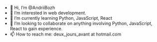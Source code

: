 - 👋 Hi, I’m @AndriiBozh
- 👀 I’m interested in web development.
- 🌱 I’m currently learning Python, JavaScript, React
- 💞️ I’m looking to collaborate on anything involving Python, JavaScript, React to gain experience.
- 📫 How to reach me: deux_jours_avant at hotmail.com

<!---
AndriiBozh/AndriiBozh is a ✨ special ✨ repository because its `README.md` (this file) appears on your GitHub profile.
You can click the Preview link to take a look at your changes.
--->
